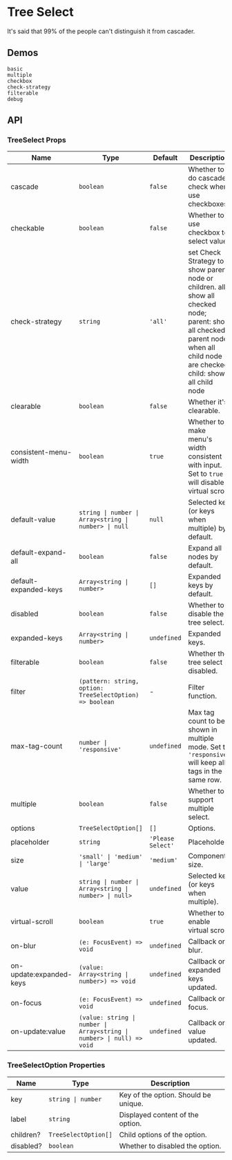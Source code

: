 # Tree Select

It's said that 99% of the people can't distinguish it from cascader.

## Demos

```demo
basic
multiple
checkbox
check-strategy
filterable
debug
```

## API

### TreeSelect Props

| Name | Type | Default | Description |
| --- | --- | --- | --- |
| cascade | `boolean` | `false` | Whether to do cascade check when use checkboxes. |
| checkable | `boolean` | `false` | Whether to use checkbox to select value. |
| check-strategy | `string` | `'all'` | set Check Strategy to show parent node or children. all: show all checked node; parent: show all checked parent node when all child node are checked; child: show all child node |
| clearable | `boolean` | `false` | Whether it's clearable. |
| consistent-menu-width | `boolean` | `true` | Whether to make menu's width consistent with input. Set to `true` will disable virtual scroll. |
| default-value | `string \| number \| Array<string \| number> \| null` | `null` | Selected key (or keys when multiple) by default. |
| default-expand-all | `boolean` | `false` | Expand all nodes by default. |
| default-expanded-keys | `Array<string \| number>` | `[]` | Expanded keys by default. |
| disabled | `boolean` | `false` | Whether to disable the tree select. |
| expanded-keys | `Array<string \| number>` | `undefined` | Expanded keys. |
| filterable | `boolean` | `false` | Whether the tree select is disabled. |
| filter | `(pattern: string, option: TreeSelectOption) => boolean` | - | Filter function. |
| max-tag-count | `number \| 'responsive'` | `undefined` | Max tag count to be shown in multiple mode. Set to `'responsive'` will keep all tags in the same row. |
| multiple | `boolean` | `false` | Whether to support multiple select. |
| options | `TreeSelectOption[]` | `[]` | Options. |
| placeholder | `string` | `'Please Select'` | Placeholder. |
| size | `'small' \| 'medium' \| 'large'` | `'medium'` | Component size. |
| value | `string \| number \| Array<string \| number> \| null>` | `undefined` | Selected key (or keys when multiple). |
| virtual-scroll | `boolean` | `true` | Whether to enable virtual scroll. |
| on-blur | `(e: FocusEvent) => void` | `undefined` | Callback on blur. |
| on-update:expanded-keys | `(value: Array<string \| number>) => void` | `undefined` | Callback on expanded keys updated. |
| on-focus | `(e: FocusEvent) => void` | `undefined` | Callback on focus. |
| on-update:value | `(value: string \| number \| Array<string \| number> \| null) => void` | `undefined` | Callback on value updated. |

### TreeSelectOption Properties

| Name      | Type                 | Description                          |
| --------- | -------------------- | ------------------------------------ |
| key       | `string \| number`   | Key of the option. Should be unique. |
| label     | `string`             | Displayed content of the option.     |
| children? | `TreeSelectOption[]` | Child options of the option.         |
| disabled? | `boolean`            | Whether to disabled the option.      |
